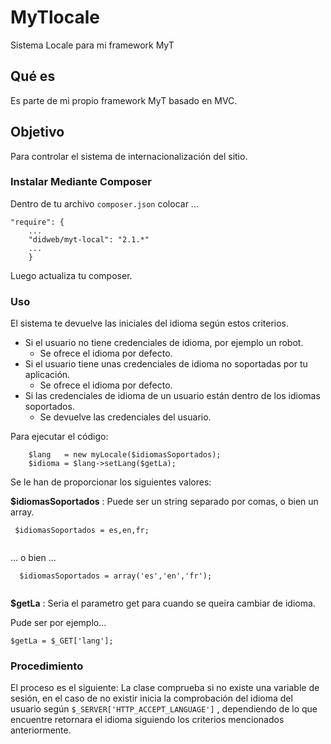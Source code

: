 MyTlocale
=========

Sistema Locale para mi framework MyT

## Qué es

Es parte de mi propio framework MyT basado en MVC.

## Objetivo

Para controlar el sistema de internacionalización del sitio.


### Instalar Mediante Composer

Dentro de tu archivo `composer.json` colocar ...

```
"require": {
	...
	"didweb/myt-local": "2.1.*"
	...
	}
```

Luego actualiza tu composer.


### Uso

El sistema te devuelve las iniciales del idioma según estos criterios.

- Si el usuario no tiene credenciales de idioma, por ejemplo un robot. 
	- Se ofrece el idioma por defecto.
- Si el usuario tiene unas credenciales de idioma no soportadas por tu aplicación.
	- Se ofrece el idioma por defecto.
- Si las credenciales de idioma de un usuario están dentro de los idiomas soportados.
	- Se devuelve las credenciales del usuario.


Para ejecutar el código:

```
	$lang 	= new myLocale($idiomasSoportados);
	$idioma = $lang->setLang($getLa);

```

Se le han de proporcionar los siguientes valores:

**$idiomasSoportados** :  Puede ser un string separado por comas, o bien un array.

```
 $idiomasSoportados = es,en,fr;
 
```

... o bien ... 

```
  $idiomasSoportados = array('es','en','fr');
  
```

**$getLa** :  Seria el parametro get para cuando se queira cambiar de idioma.

Pude ser por ejemplo...

```
$getLa = $_GET['lang'];

```

### Procedimiento

El proceso es el siguiente:
La clase comprueba  si no existe una variable de sesión, en el caso de no existir inicia la comprobación del idioma del usuario según `$_SERVER['HTTP_ACCEPT_LANGUAGE']` , dependiendo de lo que encuentre retornara el idioma siguiendo los criterios mencionados anteriormente.

